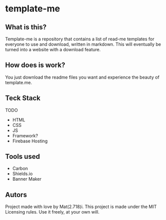 # template-me

## What is this?

Template-me is a repository that contains a list of read-me templates for everyone to use and download, written in markdown. This will eventually be turned into a website with a download feature.

## How does is work?

You just download the readme files you want and experience the beauty of template.me.

## Teck Stack

TODO

-  HTML
-  CSS
-  JS
-  Framework?
-  Firebase Hosting

## Tools used

-  Carbon
-  Shields.io
-  Banner Maker

## Autors

Project made with love by Mat(2.718)i.
This project is made under the MIT Licensing rules. Use it freely, at your own will.
